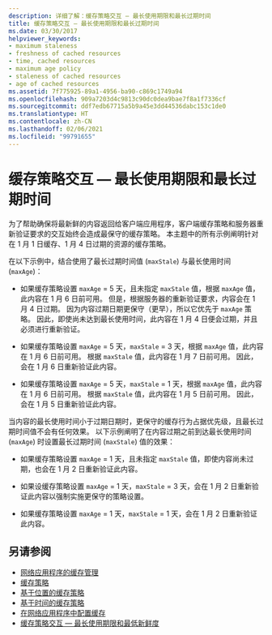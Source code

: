 ```yaml
---
description: 详细了解：缓存策略交互 — 最长使用期限和最长过期时间
title: 缓存策略交互 — 最长使用期限和最长过期时间
ms.date: 03/30/2017
helpviewer_keywords:
- maximum staleness
- freshness of cached resources
- time, cached resources
- maximum age policy
- staleness of cached resources
- age of cached resources
ms.assetid: 7f775925-89a1-4956-ba90-c869c1749a94
ms.openlocfilehash: 909a7203d4c9813c90dc0dea9bae7f8a1f7336cf
ms.sourcegitcommit: ddf7edb67715a5b9a45e3dd44536dabc153c1de0
ms.translationtype: HT
ms.contentlocale: zh-CN
ms.lasthandoff: 02/06/2021
ms.locfileid: "99791655"
---
```

# <a name="cache-policy-interactionmaximum-age-and-maximum-staleness"></a>缓存策略交互 — 最长使用期限和最长过期时间

为了帮助确保将最新鲜的内容返回给客户端应用程序，客户端缓存策略和服务器重新验证要求的交互始终会造成最保守的缓存策略。 本主题中的所有示例阐明针对在 1 月 1 日缓存、1 月 4 日过期的资源的缓存策略。  
  
 在以下示例中，结合使用了最长过期时间值 (`maxStale`) 与最长使用时间 (`maxAge`)：  
  
- 如果缓存策略设置 `maxAge` = 5 天，且未指定 `maxStale` 值，根据 `maxAge` 值，此内容在 1 月 6 日前可用。 但是，根据服务器的重新验证要求，内容会在 1 月 4 日过期。 因为内容过期日期更保守（更早），所以它优先于 `maxAge` 策略。 因此，即使尚未达到最长使用时间，此内容在 1 月 4 日便会过期，并且必须进行重新验证。  
  
- 如果缓存策略设置 `maxAge` = 5 天，`maxStale` = 3 天，根据 `maxAge` 值，此内容在 1 月 6 日前可用。 根据 `maxStale` 值，此内容在 1 月 7 日前可用。 因此，会在 1 月 6 日重新验证此内容。  
  
- 如果缓存策略设置 `maxAge` = 5 天，`maxStale` = 1 天，根据 `maxAge` 值，此内容在 1 月 6 日前可用。 根据 `maxStale` 值，此内容在 1 月 5 日前可用。 因此，会在 1 月 5 日重新验证此内容。  
  
 当内容的最长使用时间小于过期日期时，更保守的缓存行为占据优先级，且最长过期时间值不会有任何效果。 以下示例阐明了在内容过期之前到达最长使用时间 (`maxAge`) 时设置最长过期时间 (`maxStale`) 值的效果：  
  
- 如果缓存策略设置 `maxAge` = 1 天，且未指定 `maxStale` 值，即使内容尚未过期，也会在 1 月 2 日重新验证此内容。  
  
- 如果设缓存策略设置 `maxAge` = 1 天，`maxStale` = 3 天，会在 1 月 2 日重新验证此内容以强制实施更保守的策略设置。  
  
- 如果缓存策略设置 `maxAge` = 1 天，`maxStale` = 1 天，会在 1 月 2 日重新验证此内容。  
  
## <a name="see-also"></a>另请参阅

- [网络应用程序的缓存管理](cache-management-for-network-applications.md)
- [缓存策略](cache-policy.md)
- [基于位置的缓存策略](location-based-cache-policies.md)
- [基于时间的缓存策略](time-based-cache-policies.md)
- [在网络应用程序中配置缓存](configuring-caching-in-network-applications.md)
- [缓存策略交互 — 最长使用期限和最低新鲜度](cache-policy-interaction-maximum-age-and-minimum-freshness.md)
